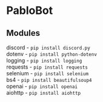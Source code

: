 # PabloBot

## Modules
discord - `pip install discord.py`\
dotenv - `pip install python-dotenv`\
logging - `pip install logging`\
requests - `pip install requests`\
selenium - `pip install selenium`\
bs4 - `pip install beautifulsoup4`\
openai - `pip install openai`\
aiohttp - `pip install aiohttp`

